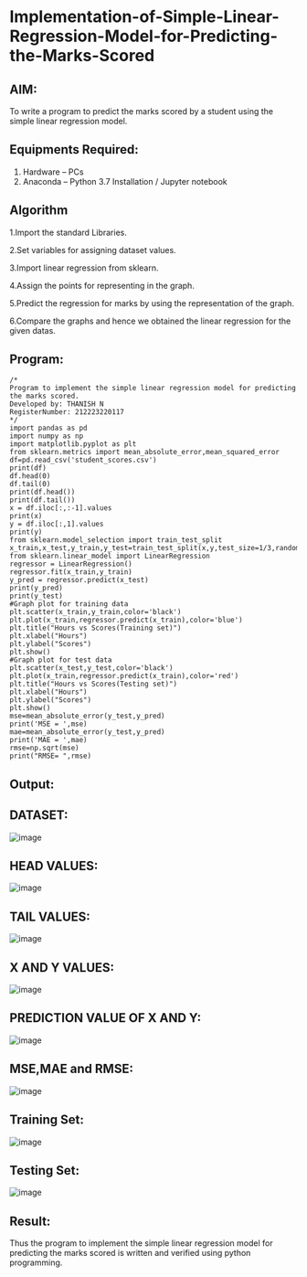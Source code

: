 # Implementation-of-Simple-Linear-Regression-Model-for-Predicting-the-Marks-Scored

## AIM:
To write a program to predict the marks scored by a student using the simple linear regression model.

## Equipments Required:
1. Hardware – PCs
2. Anaconda – Python 3.7 Installation / Jupyter notebook

## Algorithm
1.Import the standard Libraries. 

2.Set variables for assigning dataset values. 

3.Import linear regression from sklearn.

4.Assign the points for representing in the graph. 

5.Predict the regression for marks by using the representation of the graph. 

6.Compare the graphs and hence we obtained the linear regression for the given datas.

## Program:
```
/*
Program to implement the simple linear regression model for predicting the marks scored.
Developed by: THANISH N
RegisterNumber: 212223220117
*/
import pandas as pd
import numpy as np
import matplotlib.pyplot as plt
from sklearn.metrics import mean_absolute_error,mean_squared_error
df=pd.read_csv('student_scores.csv')
print(df)
df.head(0)
df.tail(0)
print(df.head())
print(df.tail())
x = df.iloc[:,:-1].values
print(x)
y = df.iloc[:,1].values
print(y)
from sklearn.model_selection import train_test_split
x_train,x_test,y_train,y_test=train_test_split(x,y,test_size=1/3,random_state=0)
from sklearn.linear_model import LinearRegression
regressor = LinearRegression()
regressor.fit(x_train,y_train)
y_pred = regressor.predict(x_test)
print(y_pred)
print(y_test)
#Graph plot for training data
plt.scatter(x_train,y_train,color='black')
plt.plot(x_train,regressor.predict(x_train),color='blue')
plt.title("Hours vs Scores(Training set)")
plt.xlabel("Hours")
plt.ylabel("Scores")
plt.show()
#Graph plot for test data
plt.scatter(x_test,y_test,color='black')
plt.plot(x_train,regressor.predict(x_train),color='red')
plt.title("Hours vs Scores(Testing set)")
plt.xlabel("Hours")
plt.ylabel("Scores")
plt.show()
mse=mean_absolute_error(y_test,y_pred)
print('MSE = ',mse)
mae=mean_absolute_error(y_test,y_pred)
print('MAE = ',mae)
rmse=np.sqrt(mse)
print("RMSE= ",rmse)
```

## Output:

## DATASET:
![image](https://github.com/Thanish55/Implementation-of-Simple-Linear-Regression-Model-for-Predicting-the-Marks-Scored/assets/151115339/73bd2add-2a91-4e05-ba9a-df264ead4c8f)
## HEAD VALUES:
![image](https://github.com/Thanish55/Implementation-of-Simple-Linear-Regression-Model-for-Predicting-the-Marks-Scored/assets/151115339/0f8d00a5-ec11-4191-9bbb-7dac3eaa8791)
## TAIL VALUES:
![image](https://github.com/Thanish55/Implementation-of-Simple-Linear-Regression-Model-for-Predicting-the-Marks-Scored/assets/151115339/561b3dc9-1c4b-418f-a0b3-9466fb1fc9e5)
## X AND Y VALUES:
![image](https://github.com/Thanish55/Implementation-of-Simple-Linear-Regression-Model-for-Predicting-the-Marks-Scored/assets/151115339/bb60a1d0-b4d4-46b4-b5d9-bd8034c17e10)
## PREDICTION VALUE OF X AND Y:
![image](https://github.com/Thanish55/Implementation-of-Simple-Linear-Regression-Model-for-Predicting-the-Marks-Scored/assets/151115339/5237f81b-94c7-4c57-96cb-5b613f1e0cc1)
## MSE,MAE and RMSE:
![image](https://github.com/Thanish55/Implementation-of-Simple-Linear-Regression-Model-for-Predicting-the-Marks-Scored/assets/151115339/9e8591e8-fa77-4026-9e6b-afb64a1b2cf9)
## Training Set:
![image](https://github.com/Thanish55/Implementation-of-Simple-Linear-Regression-Model-for-Predicting-the-Marks-Scored/assets/151115339/f94bbcd9-c2b4-48ef-b332-c12d0f69cdd0)
## Testing Set:
![image](https://github.com/Thanish55/Implementation-of-Simple-Linear-Regression-Model-for-Predicting-the-Marks-Scored/assets/151115339/1dd58314-bb81-4c6a-bab5-2f8c3e80423f)



## Result:
Thus the program to implement the simple linear regression model for predicting the marks scored is written and verified using python programming.
